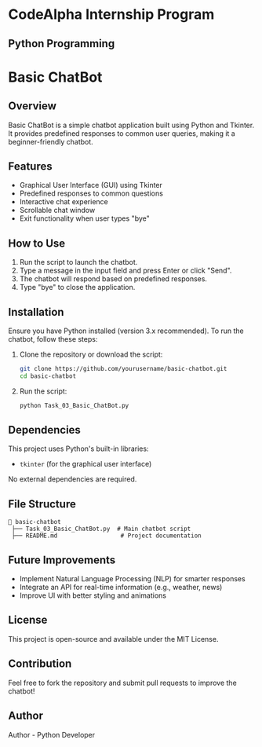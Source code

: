 # CodeAlpha Internship Program
## Python Programming
# Basic ChatBot

## Overview
Basic ChatBot is a simple chatbot application built using Python and Tkinter. It provides predefined responses to common user queries, making it a beginner-friendly chatbot.

## Features
- Graphical User Interface (GUI) using Tkinter
- Predefined responses to common questions
- Interactive chat experience
- Scrollable chat window
- Exit functionality when user types "bye"

## How to Use
1. Run the script to launch the chatbot.
2. Type a message in the input field and press Enter or click "Send".
3. The chatbot will respond based on predefined responses.
4. Type "bye" to close the application.

## Installation
Ensure you have Python installed (version 3.x recommended). To run the chatbot, follow these steps:

1. Clone the repository or download the script:
   ```sh
   git clone https://github.com/yourusername/basic-chatbot.git
   cd basic-chatbot
   ```
2. Run the script:
   ```sh
   python Task_03_Basic_ChatBot.py
   ```

## Dependencies
This project uses Python's built-in libraries:
- `tkinter` (for the graphical user interface)

No external dependencies are required.

## File Structure
```
📁 basic-chatbot
 ├── Task_03_Basic_ChatBot.py  # Main chatbot script
 ├── README.md                  # Project documentation
```

## Future Improvements
- Implement Natural Language Processing (NLP) for smarter responses
- Integrate an API for real-time information (e.g., weather, news)
- Improve UI with better styling and animations

## License
This project is open-source and available under the MIT License.

## Contribution
Feel free to fork the repository and submit pull requests to improve the chatbot!

## Author
Author - Python Developer


